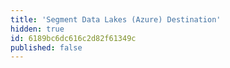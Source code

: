 ```yaml
---
title: 'Segment Data Lakes (Azure) Destination'
hidden: true
id: 6189bc6dc616c2d82f61349c
published: false
---
```

